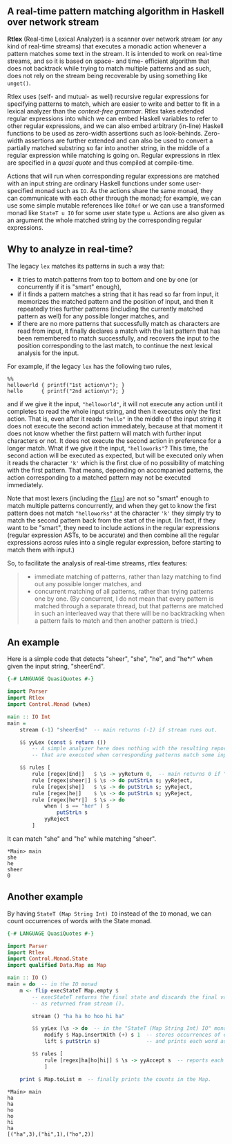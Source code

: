 ## A real-time pattern matching algorithm in Haskell over network stream

**Rtlex** (Real-time Lexical Analyzer) is a scanner over network stream (or any kind of real-time streams) that executes a monadic action whenever a pattern matches some text in the stream. It is intended to work on real-time streams, and so it is based on space- and time- efficient algorithm that does not backtrack while trying to match multiple patterns and as such, does not rely on the stream being recoverable by using something like `unget()`.

Rtlex uses (self- and mutual- as well) recursive regular expressions for specifying patterns to match, which are easier to write and better to fit in a lexical analyzer than the *context-free grammar*. Rtlex takes extended regular expressions into which we can embed Haskell variables to refer to other regular expressions, and we can also embed arbitrary (in-line) Haskell functions to be used as zero-width assertions such as look-behinds. Zero-width assertions are further extended and can also be used to convert a partially matched substring so far into another string, in the middle of a regular expression while matching is going on. Regular expressions in rtlex are specified in a *quasi quote* and thus compiled at compile-time.

Actions that will run when corresponding regular expressions are matched with an input string are ordinary Haskell functions under some user-specified monad such as `IO`. As the actions share the same monad, they can communicate with each other through the monad; for example, we can use some simple mutable references like `IORef` or we can use a transformed monad like `StateT u IO` for some user state type `u`. Actions are also given as an argument the whole matched string by the corresponding regular expressions.

## Why to analyze in real-time?

The legacy `lex` matches its patterns in such a way that:
- it tries to match patterns from top to bottom and one by one (or concurrently if it is "smart" enough),
- if it finds a pattern matches a string that it has read so far from input, it memorizes the matched pattern and the position of input, and then it repeatedly tries further patterns (including the currently matched pattern as well) for any possible longer matches, and
- if there are no more patterns that successfully match as characters are read from input, it finally declares a match with the last pattern that has been remembered to match successfully, and recovers the input to the position corresponding to the last match, to continue the next lexical analysis for the input.

For example, if the legacy `lex` has the following two rules,
```
%%
helloworld { printf("1st action\n"); }
hello      { printf("2nd action\n"); }
```
and if we give it the input, `"helloworld"`, it will not execute any action until it completes to read the whole input string, and then it executes only the first action. That is, even after it reads `"hello"` in the middle of the input string it does not execute the second action immediately, because at that moment it does not know whether the first pattern will match with further input characters or not. It does not execute the second action in preference for a longer match. What if we give it the input, `"helloworks"`? This time, the second action will be executed as expected, but will be executed only when it reads the character `'k'` which is the first clue of no possibility of matching with the first pattern. That means, depending on accompanied patterns, the action corresponding to a matched pattern may not be executed immediately.

Note that most lexers (including the [`flex`](https://en.wikipedia.org/wiki/Flex_(lexical_analyser_generator))) are not so "smart" enough to match multiple patterns concurrently, and when they get to know the first pattern does not match `"helloworks"` at the character `'k'` they simply try to match the second pattern back from the start of the input. (In fact, if they want to be "smart", they need to include actions in the regular expressions (regular expression ASTs, to be accurate) and then combine all the regular expressions across rules into a single regular expression, before starting to match them with input.)

So, to facilitate the analysis of real-time streams, rtlex features:
> - immediate matching of patterns, rather than lazy matching to find out any possible longer matches, and
> - concurrent matching of all patterns, rather than trying patterns one by one. (By concurrent, I do not mean that every pattern is matched through a separate thread, but that patterns are matched in such an interleaved way that there will be no backtracking when a pattern fails to match and then another pattern is tried.)

## An example

Here is a simple code that detects "sheer", "she", "he", and "he\*r" when given the input string, "sheerEnd".
```haskell
{-# LANGUAGE QuasiQuotes #-}

import Parser
import Rtlex
import Control.Monad (when)

main :: IO Int
main =
    stream (-1) "sheerEnd"  -- main returns (-1) if stream runs out.

    $$ yyLex (const $ return ())
        -- A simple analyzer here does nothing with the resulting reports from actions 
        -- that are executed when corresponding patterns match some input.

    $$ rules [
        rule [regex|End|]   $ \s -> yyReturn 0,  -- main returns 0 if "End" is reached.
        rule [regex|sheer|] $ \s -> do putStrLn s; yyReject,
        rule [regex|she|]   $ \s -> do putStrLn s; yyReject,
        rule [regex|he|]    $ \s -> do putStrLn s; yyReject,
        rule [regex|he*r|]  $ \s -> do
            when ( s == "her" ) $
                putStrLn s
            yyReject
        ]
```
It can match "she" and "he" while matching "sheer".
```
*Main> main
she
he
sheer
0
```

## Another example

By having `StateT (Map String Int) IO` instead of the `IO` monad, we can count occurrences of words with the State monad.
```haskell
{-# LANGUAGE QuasiQuotes #-}

import Parser
import Rtlex
import Control.Monad.State
import qualified Data.Map as Map

main :: IO ()
main = do  -- in the IO monad
    m <- flip execStateT Map.empty $
        -- execStateT returns the final state and discards the final value, which is () 
        -- as returned from stream ().

        stream () "ha ha ho hoo hi ha"

        $$ yyLex (\s -> do  -- in the "StateT (Map String Int) IO" monad
            modify $ Map.insertWith (+) s 1  -- stores occurrences of each word in a Map
            lift $ putStrLn s)               -- and prints each word as well.

        $$ rules [
            rule [regex|ha|ho|hi|] $ \s -> yyAccept s  -- reports each word to the yyLex.
            ]

    print $ Map.toList m  -- finally prints the counts in the Map.
```
```
*Main> main
ha
ha
ho
ho
hi
ha
[("ha",3),("hi",1),("ho",2)]
```
